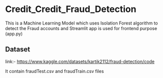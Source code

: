 # Credit_Credit_Fraud_Detection
This is a Machine Learning Model which uses Isolation Forest algorithm to detect the Fraud accounts and Streamlit app is used for frontend purpose (app.py)

## Dataset
link:- https://www.kaggle.com/datasets/kartik2112/fraud-detection/code

It contain fraudTest.csv and fraudTrain.csv files

